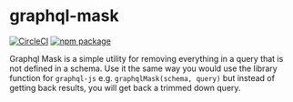 # graphql-mask

[![CircleCI][build-badge]][build]
[![npm package][npm-badge]][npm]

Graphql Mask is a simple utility for removing everything in a query that is not defined in a schema. Use it the same way you would use the library function for `graphql-js` e.g. `graphqlMask(schema, query)` but instead of getting back results, you will get back a trimmed down query.

[build-badge]: https://circleci.com/gh/brysgo/graphql-mask.svg?style=shield

[build]: 
https://circleci.com/gh/brysgo/graphql-mask

[npm-badge]: https://img.shields.io/npm/v/npm-package.png?style=flat-square
[npm]: https://www.npmjs.org/package/graphql-mask